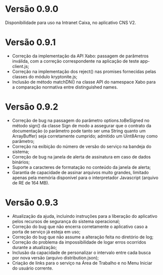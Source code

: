 # Versão 0.9.0
Disponibilidade para uso na Intranet Caixa, no aplicativo CNS V2.

# Versão 0.9.1
- Correção da implementação da API Xabo: passagem de parâmetros inválida, com a correção correspondente na aplicação de teste app-client.js;
- Correção na implementação dos reject() nas promises fornecidas pelas classes do módulo kryptonite.js;
- Inclusão de método matchDN() na classe API do namespace Xabo para a comparação normativa entre distinguished names.

# Versão 0.9.2
- Correção de bug na passagem do parâmetro options.toBeSigned no método sign() da classe Sign de modo a assegurar que o contrato da documentação (o parâmetro pode tanto ser uma String quanto um ArrayBuffer) seja corretamente cumprido; admitido um Uint8Array como parâmetro;
- Correção na exibição do número de versão do serviço na bandeja do sistema;
- Correção de bug na janela de alerta de assinatura em caso de dados binários;
- Suporte a caracteres de formatação no conteúdo da janela de alerta;
- Garantia de capacidade de assinar arquivos muito grandes, limitado apenas pela memória disponível para o interpretador Javascript (arquivo de RE de 164 MB).

# Versão 0.9.3
- Atualização da ajuda, incluindo instruções para a liberação do aplicativo pelos recursos de segurança do sistema operacional;
- Correção do bug que não encerra corretamente o aplicativo caso a porta de serviço já esteja em uso;
- Correção do bug que não assume a alteração feita no diretório de log;
- Correção do problema da impossibilidade de logar erros ocorridos durante a atualização;
- Inclusão da capacidade de personalizar o intervalo entre cada busca por nova versão (arquivo distribution.json);
- Criação de links para o serviço na Área de Trabalho e no Menu Iniciar do usuário corrente.